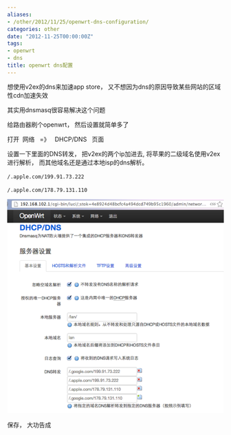 ```yaml
---
aliases:
- /other/2012/11/25/openwrt-dns-configuration/
categories: other
date: "2012-11-25T00:00:00Z"
tags:
- openwrt
- dns
title: openwrt dns配置
---
```


想使用v2ex的dns来加速app store， 又不想因为dns的原因导致某些网站的区域性cdn加速失效

其实用dnsmasq很容易解决这个问题

给路由器刷个openwrt， 然后设置就简单多了

打开  网络   =》   DHCP/DNS   页面

设置一下里面的DNS转发， 把v2ex的两个ip加进去, 将苹果的二级域名使用v2ex进行解析， 而其他域名还是通过本地isp的dns解析。

`/.apple.com/199.91.73.222`

`/.apple.com/178.79.131.110`

![Snip20121125 4](/assets/images/2012/11/Snip20121125_4.png "Snip20121125_4.png")

保存， 大功告成

 
